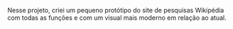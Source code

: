 Nesse projeto, criei um pequeno protótipo do site de pesquisas Wikipédia com todas as funções e com um visual mais moderno em relação ao atual.
